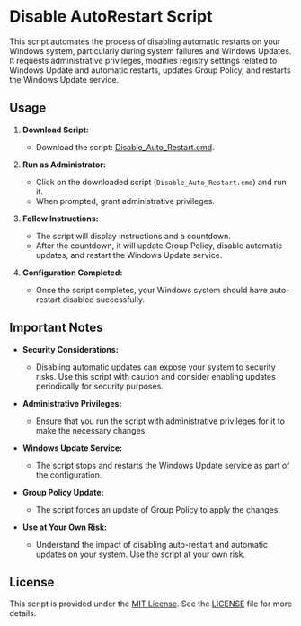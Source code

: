 # Disable AutoRestart Script

This script automates the process of disabling automatic restarts on your Windows system, particularly during system failures and Windows Updates. It requests administrative privileges, modifies registry settings related to Windows Update and automatic restarts, updates Group Policy, and restarts the Windows Update service.

## Usage

1. **Download Script:**
   - Download the script: [Disable_Auto_Restart.cmd](Disable_Auto_Restart.cmd).

2. **Run as Administrator:**
   - Click on the downloaded script (`Disable_Auto_Restart.cmd`) and run it.
   - When prompted, grant administrative privileges.

3. **Follow Instructions:**
   - The script will display instructions and a countdown.
   - After the countdown, it will update Group Policy, disable automatic updates, and restart the Windows Update service.

4. **Configuration Completed:**
   - Once the script completes, your Windows system should have auto-restart disabled successfully.

## Important Notes

- **Security Considerations:**
  - Disabling automatic updates can expose your system to security risks. Use this script with caution and consider enabling updates periodically for security purposes.

- **Administrative Privileges:**
  - Ensure that you run the script with administrative privileges for it to make the necessary changes.

- **Windows Update Service:**
  - The script stops and restarts the Windows Update service as part of the configuration.

- **Group Policy Update:**
  - The script forces an update of Group Policy to apply the changes.

- **Use at Your Own Risk:**
  - Understand the impact of disabling auto-restart and automatic updates on your system. Use the script at your own risk.

## License

This script is provided under the [MIT License](LICENSE). See the [LICENSE](LICENSE) file for more details.
